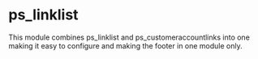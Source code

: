 # ps_linklist
This module combines ps_linklist and ps_customeraccountlinks into one making it easy to configure and making the footer in one module only.
